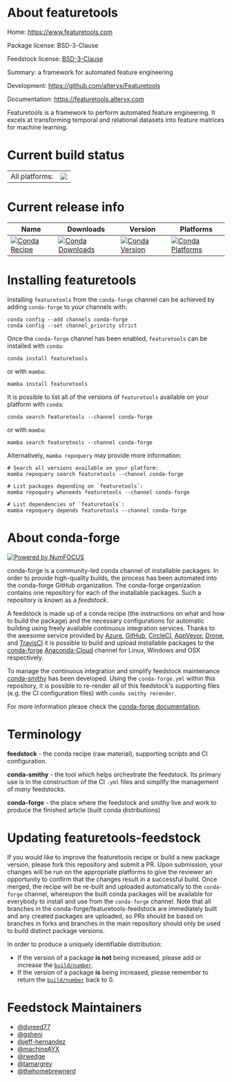 About featuretools
==================

Home: https://www.featuretools.com

Package license: BSD-3-Clause

Feedstock license: [BSD-3-Clause](https://github.com/conda-forge/featuretools-feedstock/blob/main/LICENSE.txt)

Summary: a framework for automated feature engineering

Development: https://github.com/alteryx/Featuretools

Documentation: https://featuretools.alteryx.com

Featuretools is a framework to perform automated feature engineering.
It excels at transforming temporal and relational datasets into
feature matrices for machine learning.


Current build status
====================


<table><tr><td>All platforms:</td>
    <td>
      <a href="https://dev.azure.com/conda-forge/feedstock-builds/_build/latest?definitionId=5896&branchName=main">
        <img src="https://dev.azure.com/conda-forge/feedstock-builds/_apis/build/status/featuretools-feedstock?branchName=main">
      </a>
    </td>
  </tr>
</table>

Current release info
====================

| Name | Downloads | Version | Platforms |
| --- | --- | --- | --- |
| [![Conda Recipe](https://img.shields.io/badge/recipe-featuretools-green.svg)](https://anaconda.org/conda-forge/featuretools) | [![Conda Downloads](https://img.shields.io/conda/dn/conda-forge/featuretools.svg)](https://anaconda.org/conda-forge/featuretools) | [![Conda Version](https://img.shields.io/conda/vn/conda-forge/featuretools.svg)](https://anaconda.org/conda-forge/featuretools) | [![Conda Platforms](https://img.shields.io/conda/pn/conda-forge/featuretools.svg)](https://anaconda.org/conda-forge/featuretools) |

Installing featuretools
=======================

Installing `featuretools` from the `conda-forge` channel can be achieved by adding `conda-forge` to your channels with:

```
conda config --add channels conda-forge
conda config --set channel_priority strict
```

Once the `conda-forge` channel has been enabled, `featuretools` can be installed with `conda`:

```
conda install featuretools
```

or with `mamba`:

```
mamba install featuretools
```

It is possible to list all of the versions of `featuretools` available on your platform with `conda`:

```
conda search featuretools --channel conda-forge
```

or with `mamba`:

```
mamba search featuretools --channel conda-forge
```

Alternatively, `mamba repoquery` may provide more information:

```
# Search all versions available on your platform:
mamba repoquery search featuretools --channel conda-forge

# List packages depending on `featuretools`:
mamba repoquery whoneeds featuretools --channel conda-forge

# List dependencies of `featuretools`:
mamba repoquery depends featuretools --channel conda-forge
```


About conda-forge
=================

[![Powered by
NumFOCUS](https://img.shields.io/badge/powered%20by-NumFOCUS-orange.svg?style=flat&colorA=E1523D&colorB=007D8A)](https://numfocus.org)

conda-forge is a community-led conda channel of installable packages.
In order to provide high-quality builds, the process has been automated into the
conda-forge GitHub organization. The conda-forge organization contains one repository
for each of the installable packages. Such a repository is known as a *feedstock*.

A feedstock is made up of a conda recipe (the instructions on what and how to build
the package) and the necessary configurations for automatic building using freely
available continuous integration services. Thanks to the awesome service provided by
[Azure](https://azure.microsoft.com/en-us/services/devops/), [GitHub](https://github.com/),
[CircleCI](https://circleci.com/), [AppVeyor](https://www.appveyor.com/),
[Drone](https://cloud.drone.io/welcome), and [TravisCI](https://travis-ci.com/)
it is possible to build and upload installable packages to the
[conda-forge](https://anaconda.org/conda-forge) [Anaconda-Cloud](https://anaconda.org/)
channel for Linux, Windows and OSX respectively.

To manage the continuous integration and simplify feedstock maintenance
[conda-smithy](https://github.com/conda-forge/conda-smithy) has been developed.
Using the ``conda-forge.yml`` within this repository, it is possible to re-render all of
this feedstock's supporting files (e.g. the CI configuration files) with ``conda smithy rerender``.

For more information please check the [conda-forge documentation](https://conda-forge.org/docs/).

Terminology
===========

**feedstock** - the conda recipe (raw material), supporting scripts and CI configuration.

**conda-smithy** - the tool which helps orchestrate the feedstock.
                   Its primary use is in the construction of the CI ``.yml`` files
                   and simplify the management of *many* feedstocks.

**conda-forge** - the place where the feedstock and smithy live and work to
                  produce the finished article (built conda distributions)


Updating featuretools-feedstock
===============================

If you would like to improve the featuretools recipe or build a new
package version, please fork this repository and submit a PR. Upon submission,
your changes will be run on the appropriate platforms to give the reviewer an
opportunity to confirm that the changes result in a successful build. Once
merged, the recipe will be re-built and uploaded automatically to the
`conda-forge` channel, whereupon the built conda packages will be available for
everybody to install and use from the `conda-forge` channel.
Note that all branches in the conda-forge/featuretools-feedstock are
immediately built and any created packages are uploaded, so PRs should be based
on branches in forks and branches in the main repository should only be used to
build distinct package versions.

In order to produce a uniquely identifiable distribution:
 * If the version of a package **is not** being increased, please add or increase
   the [``build/number``](https://docs.conda.io/projects/conda-build/en/latest/resources/define-metadata.html#build-number-and-string).
 * If the version of a package **is** being increased, please remember to return
   the [``build/number``](https://docs.conda.io/projects/conda-build/en/latest/resources/define-metadata.html#build-number-and-string)
   back to 0.

Feedstock Maintainers
=====================

* [@dvreed77](https://github.com/dvreed77/)
* [@gsheni](https://github.com/gsheni/)
* [@jeff-hernandez](https://github.com/jeff-hernandez/)
* [@machineAYX](https://github.com/machineAYX/)
* [@rwedge](https://github.com/rwedge/)
* [@tamargrey](https://github.com/tamargrey/)
* [@thehomebrewnerd](https://github.com/thehomebrewnerd/)

